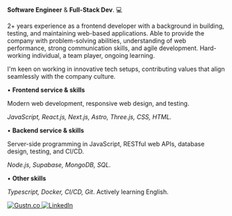 **Software Engineer** & **Full-Stack Dev**. 💻

2+ years experience as a frontend developer with a background in building, testing, and maintaining web-based applications. Able to provide the company with problem-solving abilities, understanding of web performance, strong communication skills, and agile development. Hard-working individual, a team player, ongoing learning.

I'm keen on working in innovative tech setups, contributing values that align seamlessly with the company culture.

• **Frontend service & skills**

Modern web development, responsive web design, and testing.

_JavaScript, React.js, Next.js, Astro, Three.js, CSS, HTML._


• **Backend service & skills**

Server-side programming in JavaScript, RESTful web APIs, database design, testing, and CI/CD.

_Node.js, Supabase, MongoDB, SQL._


• **Other skills**

_Typescript, Docker, CI/CD, Git_. Actively learning English.

<a href="https://cv.gustn.co" target="_blank">
  <img alt="Gustn.co" src="https://img.shields.io/badge/cv-gustn.co-blue">
</a>
<a href="https://www.linkedin.com/in/agustinlzn" target="_blank"><img src="https://img.shields.io/badge/LinkedIn-%230077B5.svg?&style=flat-square&logo=linkedin&logoColor=white" alt="LinkedIn"></a>
